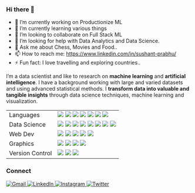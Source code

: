 
### Hi there 👋
- 🔭 I’m currently working on Productionize ML
- 🌱 I’m currently learning various things
- 👯 I’m looking to collaborate on Full Stack ML
- 🤔 I’m looking for help with Data Analytics and Data Science.
- 💬 Ask me about Chess, Movies and Food..
- 📫 How to reach me: https://www.linkedin.com/in/sushant-prabhu/
- ⚡ Fun fact: I love travelling and exploring countries..

<!--
**SUSHANT12PRABHU/SUSHANT12PRABHU** is a ✨ _special_ ✨ repository because its `README.md` (this file) appears on your GitHub profile.

Here are some ideas to get you started:

- 🔭 I’m currently working on Productionize ML
- 🌱 I’m currently learning various things
- 👯 I’m looking to collaborate on Full Stack ML
- 🤔 I’m looking for help with Data Analytics and Data Science.
- 💬 Ask me about Chess, Movies and Food..
- 📫 How to reach me: sushantprabhu120398@gmail.com / Twitter @SP__init__
- 😄 Pronouns: He/Him
- ⚡ Fun fact: I love travelling and exploring countries..
-->

I’m a data scientist and like to research on **machine learning** and **artificial intelligence**. I have a background working with large and varied datasets and using advanced statistical methods. 
I **transform data into valuable and tangible insights** through data science techniques, machine learning and visualization.
<br>

<table>
  <tr>
    <td valign="middle">
      <span>Languages</span>
    </td>
    <td valign="middle">
      <div float="left">
        <img src="https://img.shields.io/badge/Python-%233776AB.svg?&style=for-the-badge&logo=python&logoColor=white"/>
        <img src="https://img.shields.io/badge/R-%23276DC3.svg?&style=for-the-badge&logo=r&logoColor=white"/>
        <img src="https://img.shields.io/badge/C++-%2300599C.svg?&style=for-the-badge&logo=cplusplus&logoColor=white"/>
        <img src="https://img.shields.io/badge/CUDA-%2376B900.svg?&style=for-the-badge&logo=nvidia&logoColor=white"/>
        <img src="https://img.shields.io/badge/Matlab-%23ff800f.svg?&style=for-the-badge&logo=octave&logoColor=white"/>
        <img src="https://img.shields.io/badge/Java-%23007396.svg?&style=for-the-badge&logo=java&logoColor=white"/>
        <img src="https://img.shields.io/badge/SQL-%234169E1.svg?&style=for-the-badge&logo=postgresql&logoColor=white"/>
      </div>
    </td>
  </tr>
  <tr>
    <td valign="middle">
      <span>Data Science</span>
    </td>
    <td valign="middle">
      <div float="left">
        <img src="https://img.shields.io/badge/PyTorch-%23EE4C2C.svg?&style=for-the-badge&logo=pytorch&logoColor=white"/>
        <img src="https://img.shields.io/badge/Tensorflow-%23FF6F00.svg?&style=for-the-badge&logo=tensorflow&logoColor=white"/>
        <img src="https://img.shields.io/badge/Keras-%23D00000.svg?&style=for-the-badge&logo=keras&logoColor=white"/>
        <img src="https://img.shields.io/badge/ScikitLearn-%23F7931E.svg?&style=for-the-badge&logo=scikitlearn&logoColor=white"/>
        <img src="https://img.shields.io/badge/Numpy-%23013243.svg?&style=for-the-badge&logo=numpy&logoColor=white"/>
        <img src="https://img.shields.io/badge/Scipy-%238CAAE6.svg?&style=for-the-badge&logo=scipy&logoColor=white"/>
        <img src="https://img.shields.io/badge/Pandas-%23150458.svg?&style=for-the-badge&logo=pandas&logoColor=white"/>
        <img src="https://img.shields.io/badge/Tidyverse-%23276DC3.svg?&style=for-the-badge&logo=r&logoColor=white"/>
      </div>
    </td>
  </tr>
  <tr>
    <td valign="middle">
      <span>Web Dev</span>
    </td>
    <td valign="middle">
      <div float="left">
        <img src="https://img.shields.io/badge/HTML5-E34F26?style=for-the-badge&logo=html5&logoColor=white"/>
        <img src="https://img.shields.io/badge/CSS3-1572B6?style=for-the-badge&logo=css3&logoColor=white"/>
        <img src="https://img.shields.io/badge/Javascript-%23F7DF1E.svg?&style=for-the-badge&logo=javascript&logoColor=black"/>
        <img src="https://img.shields.io/badge/React-%2361DAFB.svg?&style=for-the-badge&logo=react&logoColor=black"/>
        <img src="https://img.shields.io/badge/Node-%23339933.svg?&style=for-the-badge&logo=nodedotjs&logoColor=white"/>
      </div>
    </td>
  </tr>
  <tr>
    <td valign="middle">
      <span>Graphics</span>
    </td>
    <td valign="middle">
      <div float="left">
        <img src="https://img.shields.io/badge/AdobeCC-%23FF0000.svg?&style=for-the-badge&logo=adobe&logoColor=white"/>
        <img src="https://img.shields.io/badge/ggplot2-%23276DC3.svg?&style=for-the-badge&logo=r&logoColor=white"/>
        <img src="https://img.shields.io/badge/matplotlib-%23F37626.svg?&style=for-the-badge&logo=python&logoColor=white"/>
        <img src="https://img.shields.io/badge/WebGL-%23990000.svg?&style=for-the-badge&logo=webgl&logoColor=white"/>
      </div>
    </td>
  </tr>
  <tr>
    <td valign="middle">
      <span>Version Control</span>
    </td>
    <td valign="middle">
      <div float="left">
        <img src="https://img.shields.io/badge/git-%23F05033.svg?style=for-the-badge&logo=git&logoColor=white"/>
        <img src="https://img.shields.io/badge/markdown-%23000000.svg?style=for-the-badge&logo=markdown&logoColor=white"/>
        <img src="https://img.shields.io/badge/github-%23121011.svg?style=for-the-badge&logo=github&logoColor=white"/>
      </div>
    </td>
  </tr>
</table>

<!--
### Tech Stack 

![Python](https://img.shields.io/badge/python-3670A0?style=for-the-badge&logo=python&logoColor=ffdd54)
![Markdown](https://img.shields.io/badge/markdown-%23000000.svg?style=for-the-badge&logo=markdown&logoColor=white)
![Git](https://img.shields.io/badge/git-%23F05033.svg?style=for-the-badge&logo=git&logoColor=white)
![GitHub](https://img.shields.io/badge/github-%23121011.svg?style=for-the-badge&logo=github&logoColor=white)
![PyCharm](https://img.shields.io/badge/pycharm-143?style=for-the-badge&logo=pycharm&logoColor=black&color=black&labelColor=green)
![Sublime Text](https://img.shields.io/badge/sublime_text-%23575757.svg?style=for-the-badge&logo=sublime-text&logoColor=important)
![HTML](https://img.shields.io/badge/HTML5-E34F26?style=for-the-badge&logo=html5&logoColor=white)
![CSS](https://img.shields.io/badge/CSS3-1572B6?style=for-the-badge&logo=css3&logoColor=white)
![Javascript](https://img.shields.io/badge/JavaScript-F7DF1E?style=for-the-badge&logo=javascript&logoColor=black)
![C++](https://img.shields.io/badge/C%2B%2B-00599C?style=for-the-badge&logo=c%2B%2B&logoColor=white)

![Keras](https://img.shields.io/badge/Keras-%23D00000.svg?style=for-the-badge&logo=Keras&logoColor=white)
![NumPy](https://img.shields.io/badge/numpy-%23013243.svg?style=for-the-badge&logo=numpy&logoColor=white)
![Pandas](https://img.shields.io/badge/pandas-%23150458.svg?style=for-the-badge&logo=pandas&logoColor=white)
![Plotly](https://img.shields.io/badge/Plotly-%233F4F75.svg?style=for-the-badge&logo=plotly&logoColor=white)
![scikit-learn](https://img.shields.io/badge/scikit--learn-%23F7931E.svg?style=for-the-badge&logo=scikit-learn&logoColor=white)
![SciPy](https://img.shields.io/badge/SciPy-%230C55A5.svg?style=for-the-badge&logo=scipy&logoColor=%white)
![TensorFlow](https://img.shields.io/badge/TensorFlow-%23FF6F00.svg?style=for-the-badge&logo=TensorFlow&logoColor=white)
-->

### Connect

<a href="mailto:sushantprabhu120398@gmail.com">![Gmail](https://img.shields.io/badge/Gmail-D14836?style=for-the-badge&logo=gmail&logoColor=white)
<a href="https://www.linkedin.com/in/sushant-prabhu/">![LinkedIn](https://img.shields.io/badge/linkedin-%230077B5.svg?style=for-the-badge&logo=linkedin&logoColor=white)
<a href="https://www.instagram.com/_sushantprabhu">![Instagram](https://img.shields.io/badge/Instagram-E4405F?style=for-the-badge&logo=instagram&logoColor=white)
<a href="https://twitter.com/SP__init__">![Twitter](https://img.shields.io/badge/Twitter-1DA1F2?style=for-the-badge&logo=twitter&logoColor=white)
